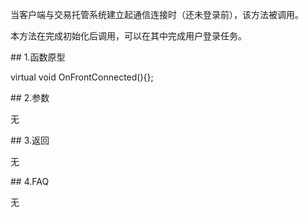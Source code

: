 <p>当客户端与交易托管系统建立起通信连接时（还未登录前），该方法被调用。</p>
<p>本方法在完成初始化后调用，可以在其中完成用户登录任务。</p>
<span class="anchor" id="1badf484-c3aa-42c9-b70a-ed615dae1d1d"></span>
## 1.函数原型
<p>virtual void OnFrontConnected(){};</p>
<span class="anchor" id="f129be9f-4752-4cac-b53c-450e0613992b"></span>
## 2.参数
<p>无</p>
<span class="anchor" id="2da51670-8422-4033-9811-38887e8c4862"></span>
## 3.返回
<p>无</p>
<span class="anchor" id="e4499989-f72d-4b72-96e0-9e469b6bc535"></span>
## 4.FAQ
<p>无</p>
